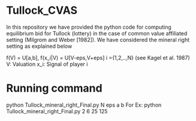 # Tullock_CVAS
In this repository we have provided the python code for computing equilibrium bid for Tullock (lottery) in the case of common value affiliated setting (Milgrom and Weber [1982]). We have considered the mineral right setting as explained below

f(V) = U[a,b],  f(x_i|V) = U[V-eps,V+eps] i ={1,2,..,N} (see Kagel et al. 1987)
V: Valuation 
x_i: Signal of player i


# Running command
python Tullock_mineral_right_Final.py N eps a b
For Ex: python Tullock_mineral_right_Final.py 2 6 25 125



